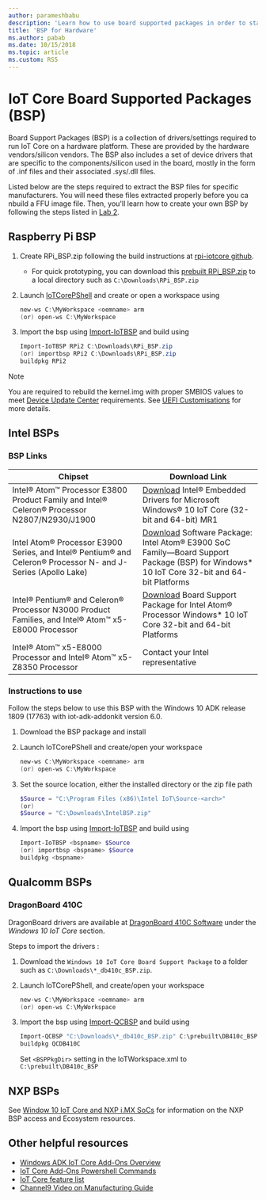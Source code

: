 ```yaml
---
author: parameshbabu
description: 'Learn how to use board supported packages in order to start assembling and manufacturing your device.'
title: 'BSP for Hardware'
ms.author: pabab
ms.date: 10/15/2018
ms.topic: article
ms.custom: RS5
---
```


# IoT Core Board Supported Packages (BSP)

Board Support Packages (BSP) is a collection of drivers/settings required to run IoT Core on a hardware platform. These are provided by the hardware vendors/silicon vendors. The BSP also includes a set of device drivers that are specific to the components/silicon used in the board, mostly in the form of .inf files and their associated .sys/.dll files.

Listed below are the steps required to extract the BSP files for specific manufacturers. You will need these files extracted properly before you ca nbuild a FFU image file. Then, you'll learn how to create your own BSP by following the steps listed in [Lab 2](./create-a-new-bsp.md).

## Raspberry Pi BSP

1. Create RPi_BSP.zip following the build instructions at [rpi-iotcore github](https://github.com/ms-iot/rpi-iotcore#build-the-drivers).
    * For quick prototyping, you can download this [prebuilt RPi_BSP.zip](https://github.com/ms-iot/iot-adk-addonkit/releases/download/17134_v5.3/RPi_BSP.zip) to a local directory such as `C:\Downloads\RPi_BSP.zip`
2. Launch [IoTCorePShell](https://github.com/ms-iot/iot-adk-addonkit) and create or open a workspace using

    ``` powershell
    new-ws C:\MyWorkspace <oemname> arm
    (or) open-ws C:\MyWorkspace
    ```

3. Import the bsp using [Import-IoTBSP](https://github.com/ms-iot/iot-adk-addonkit/blob/master/Tools/IoTCoreImaging/Docs/Import-IoTBSP.md) and build using

    ``` powershell
    Import-IoTBSP RPi2 C:\Downloads\RPi_BSP.zip
    (or) importbsp RPi2 C:\Downloads\RPi_BSP.zip
    buildpkg RPi2
    ```

> [!NOTE]
> You are required to rebuild the kernel.img with proper SMBIOS values to meet [Device Update Center](/windows-hardware/service/iot/using-device-update-center#step-2-create-a-new-product) requirements. See [UEFI Customisations](https://github.com/ms-iot/rpi-iotcore#uefi-customisations) for more details.

## Intel BSPs

### BSP Links

| Chipset          | Download Link          |
|--------------- |--------------------- |
| Intel® Atom™ Processor E3800 Product Family and Intel® Celeron® Processor N2807/N2930/J1900  | [Download](https://downloadcenter.intel.com/download/25618) Intel® Embedded Drivers for Microsoft Windows® 10 IoT Core (32-bit and 64-bit) MR1 |
|Intel Atom® Processor E3900 Series, and Intel® Pentium® and Celeron® Processor N- and J-Series (Apollo Lake)| [Download](https://www.intel.com/content/dam/www/public/us/en/zip/atom-e3900-board-support-package-iot-platforms.zip?asset=14806) Software Package: Intel Atom® E3900 SoC Family—Board Support Package (BSP) for Windows* 10 IoT Core 32-bit and 64-bit Platforms |
|Intel® Pentium® and Celeron® Processor N3000 Product Families, and Intel® Atom™ x5-E8000 Processor | [Download](https://www.intel.com/content/www/us/en/embedded/products/braswell/software-and-drivers.html) Board Support Package for Intel Atom® Processor Windows* 10 IoT Core 32-bit and 64-bit Platforms |
|Intel® Atom™ x5-E8000 Processor and Intel® Atom™ x5-Z8350 Processor| Contact your Intel representative |

### Instructions to use

Follow the steps below to use this BSP with the Windows 10 ADK release 1809 (17763) with iot-adk-addonkit version 6.0.

1. Download the BSP package and install
2. Launch IoTCorePShell and create/open your workspace

    ``` powershell
    new-ws C:\MyWorkspace <oemname> arm
    (or) open-ws C:\MyWorkspace
    ```

3. Set the source location, either the installed directory or the zip file path

    ``` powershell
    $Source = "C:\Program Files (x86)\Intel IoT\Source-<arch>"
    (or)
    $Source = "C:\Downloads\IntelBSP.zip"
    ```

4. Import the bsp using [Import-IoTBSP](https://github.com/ms-iot/iot-adk-addonkit/blob/master/Tools/IoTCoreImaging/Docs/Import-IoTBSP.md) and build using

    ``` powershell
    Import-IoTBSP <bspname> $Source
    (or) importbsp <bspname> $Source
    buildpkg <bspname>
    ```

## Qualcomm BSPs

### DragonBoard 410C

DragonBoard drivers are available at [DragonBoard 410C Software](https://developer.qualcomm.com/hardware/dragonboard-410c/software) under the *Windows 10 IoT Core* section.

Steps to import the drivers :

1. Download the `Windows 10 IoT Core Board Support Package` to a folder such as `C:\Downloads\*_db410c_BSP.zip`.
2. Launch IoTCorePShell, and create/open your workspace

    ``` powershell
    new-ws C:\MyWorkspace <oemname> arm
    (or) open-ws C:\MyWorkspace
    ```

3. Import the bsp using [Import-QCBSP](https://github.com/ms-iot/iot-adk-addonkit/blob/master/Tools/IoTCoreImaging/Docs/Import-QCBSP.md) and build using

    ``` powershell
    Import-QCBSP "C:\Downloads\*_db410c_BSP.zip" C:\prebuilt\DB410c_BSP -ImportBSP
    buildpkg QCDB410C
    ```

    Set `<BSPPkgDir>` setting in the IoTWorkspace.xml to `C:\prebuilt\DB410c_BSP`

## NXP BSPs

See [Window 10 IoT Core and NXP i.MX SoCs](/windows/iot-core/learn-about-hardware/iotnxp) for information on the NXP BSP access and Ecosystem resources.

## Other helpful resources

* [Windows ADK IoT Core Add-Ons Overview](./iot-core-adk-addons.md)
* [IoT Core Add-Ons Powershell Commands](./iot-core-adk-addons-command-line-options.md)
* [IoT Core feature list](./iot-core-feature-list.md)
* [Channel9 Video on Manufacturing Guide](https://channel9.msdn.com/events/Build/2017/B8085)